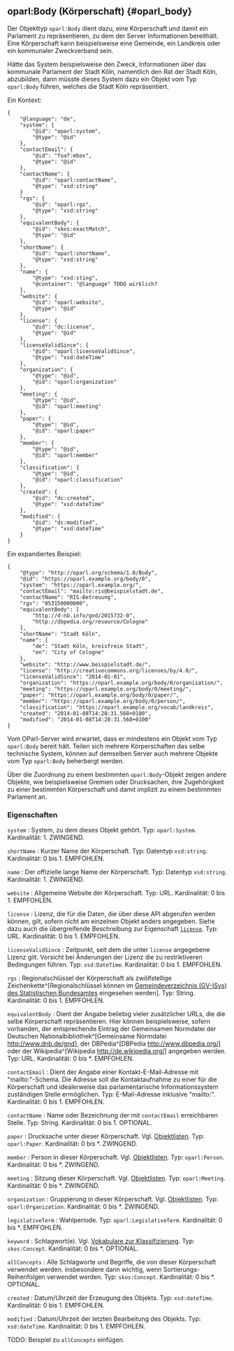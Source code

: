oparl:Body (Körperschaft)   {#oparl_body}
------------------------

Der Objekttyp `oparl:Body` dient dazu, eine Körperschaft und damit ein
Parlament zu repräsentieren, zu dem der Server Informationen bereithält.
Eine Körperschaft kann beispielsweise eine Gemeinde, ein Landkreis oder 
ein kommunaler Zweckverband sein.

Hätte das System beispielsweise den Zweck, Informationen über das kommunale
Parlament der Stadt Köln, namentlich den Rat der Stadt Köln, abzubilden,
dann müsste dieses System dazu ein Objekt vom Typ `oparl:Body` führen, welches
die Stadt Köln repräsentiert.

Ein Kontext:

~~~~~  {#body_ex_context .json}
{
    "@language": "de",
    "system": {
        "@id": "oparl:system",
        "@type": "@id"
    },
    "contactEmail": {
        "@id": "foaf:mbox",
        "@type": "@id"
    },
    "contactName": {
        "@id": "oparl:contactName",
        "@type": "xsd:string"
    }
    "rgs": { 
        "@id": "oparl:rgs",
        "@type": "xsd:string"
    },
    "equivalentBody": {
        "@id": "skos:exactMatch",
        "@type": "@id" 
    },
    "shortName": {
        "@id": "oparl:shortName",
        "@type": "xsd:string"
    },
    "name": {
        "@type": "xsd:sting",
        "@container": "@language" TODO wirklich?
    },
    "website": {
        "@id": "oparl:website",
        "@type": "@id"
    },
    "license": {
        "@id": "dc:license",
        "@type": "@id"
    },
    "licenseValidSince": {
        "@id": "oparl:licenseValidSince",
        "@type": "xsd:dateTime"
    },  
    "organization": {
        "@type": "@id",
        "@id": "oparl:organization"
    },
    "meeting": {
        "@type": "@id",
        "@id": "oparl:meeting"
    },
    "paper": {
        "@type": "@id",
        "@id": "oparl:paper"
    },
    "member": {
        "@type": "@id",
        "@id": "oparl:member"
    },
    "classification": {
        "@type": "@id",
        "@id": "oparl:classification"
    },
    "created": {
        "@id": "dc:created",
        "@type": "xsd:dateTime"
    },  
    "modified": {
        "@id": "dc:modified",
        "@type": "xsd:dateTime"
    }   
}
~~~~~

Ein expandiertes Beispiel:

~~~~~  {#oparlbody_ex1 .json}
{
    "@type": "http://oparl.org/schema/1.0/Body",
    "@id": "https://oparl.example.org/body/0",
    "system": "https://oparl.example.org/",
    "contactEmail": "mailto:ris@beispielstadt.de",
    "contactName": "RIS-Betreuung",
    "rgs": "053150000000",
    "equivalentBody": [
        "http://d-nb.info/gnd/2015732-0",
        "http://dbpedia.org/resource/Cologne"
    ],
    "shortName": "Stadt Köln",
    "name": {
        "de": "Stadt Köln, kreisfreie Stadt",
        "en": "City of Cologne"
    },
    "website": "http://www.beispielstadt.de/",
    "license": "http://creativecommons.org/licenses/by/4.0/",
    "licenseValidSince": "2014-01-01",
    "organization": "https://oparl.example.org/body/0/organisation/",
    "meeting": "https://oparl.example.org/body/0/meeting/",
    "paper": "https://oparl.example.org/body/0/paper/",
    "member": "https://oparl.example.org/body/0/person/",
    "classification": "https://oparl.example.org/vocab/landkreis",
    "created": "2014-01-08T14:28:31.568+0100",
    "modified": "2014-01-08T14:28:31.568+0100"
}
~~~~~

Vom OParl-Server wird erwartet, dass er mindestens
ein Objekt vom Typ `oparl:Body` bereit hält. Teilen sich mehrere Körperschaften
das selbe technische System, können auf demselben Server auch mehrere
Objekte vom Typ `oparl:Body` beherbergt werden.

Über die Zuordnung zu einem bestimmten `oparl:Body`-Objekt zeigen andere
Objekte, wie beispielsweise Gremien oder Drucksachen, ihre Zugehörigkeit
zu einer bestimmten Körperschaft und damit implizit zu einem bestimmten
Parlament an.

### Eigenschaften

`system`
:   System, zu dem dieses Objekt gehört.
    Typ: `oparl:System`.
    Kardinalität: 1.
    ZWINGEND.

`shortName`
:   Kurzer Name der Körperschaft.
    Typ: Datentyp `xsd:string`.
    Kardinalität: 0 bis 1.
    EMPFOHLEN.

`name`
:   Der offizielle lange Name der Körperschaft.
    Typ: Datentyp `xsd:string`.
    Kardinalität: 1.
    ZWINGEND.

`website`
:   Allgemeine Website der Körperschaft.
    Typ: URL.
    Kardinalität: 0 bis 1.
    EMPFOHLEN.

`license`
:   Lizenz, die für die Daten, die über diese API abgerufen werden
    können, gilt, sofern nicht am einzelnen Objekt anders angegeben.
    Siehe dazu auch die übergreifende Beschreibung zur Eigenschaft
    [`license`](#eigenschaft_license).
    Typ: URL.
    Kardinalität: 0 bis 1.
    EMPFOHLEN.

`licenseValidSince`
:   Zeitpunkt, seit dem die unter `license` angegebene Lizenz gilt.
    Vorsicht bei Änderungen der Lizenz die zu restriktiveren Bedingungen führen.
    Typ: `xsd:DateTime`.
    Kardinalität: 0 bis 1.
    EMPFOHLEN.

`rgs`
:   Regionalschlüssel der Körperschaft als zwölfstellige Zeichenkette^[Regionalschlüssel können im [Gemeindeverzeichnis (GV-ISys) des Statistischen Bundesamtes](https://www.destatis.de/DE/ZahlenFakten/LaenderRegionen/Regionales/Gemeindeverzeichnis/Gemeindeverzeichnis.html) eingesehen werden].
    Typ: String.
    Kardinalität: 0 bis 1.
    EMPFOHLEN.

`equivalentBody`
:   Dient der Angabe beliebig vieler zusätzlicher URLs, die die selbe Körperschaft
    repräsentieren. Hier können beispielsweise,
    sofern vorhanden, der entsprechende Eintrag der Gemeinsamen Normdatei der Deutschen Nationalbibliothek^[Gemeinsame Normdatei <http://www.dnb.de/gnd>],
    der DBPedia^[DBPedia <http://www.dbpedia.org/>] oder der Wikipedia^[Wikipedia <http://de.wikipedia.org/>] angegeben werden.
    Typ: URL.
    Kardinalität: 0 bis *.
    EMPFOHLEN.

`contactEmail`
:   Dient der Angabe einer Kontakt-E-Mail-Adresse mit "mailto:"-Schema.
    Die Adresse soll die Kontaktaufnahme zu einer für die Körperschaft
    und idealerweise das parlamentarische Informationssystem zuständigen Stelle
    ermöglichen.
    Typ: E-Mail-Adresse inklusive "mailto:".
    Kardinalität: 0 bis 1.
    EMPFOHLEN.

`contactName`
:   Name oder Bezeichnung der mit `contactEmail` erreichbaren Stelle.
    Typ: String.
    Kardinalität: 0 bis 1.
    OPTIONAL.

`paper`
:   Drucksache unter dieser Körperschaft. Vgl. [Objektlisten](#objektlisten).
    Typ: `oparl:Paper`.
    Kardinalität: 0 bis *.
    ZWINGEND.

`member`
:   Person in dieser Körperschaft. Vgl. [Objektlisten](#objektlisten).
    Typ: `oparl:Person`.
    Kardinalität: 0 bis *.
    ZWINGEND.

`meeting`
:   Sitzung dieser Körperschaft. Vgl. [Objektlisten](#objektlisten).
    Typ: `oparl:Meeting`.
    Kardinalität: 0 bis *.
    ZWINGEND.

`organization`
:   Gruppierung in dieser Körperschaft. Vgl. [Objektlisten](#objektlisten).
    Typ: `oparl:Organization`.
    Kardinalität: 0 bis *.
    ZWINGEND.

`legislativeTerm`
:   Wahlperiode.
    Typ: `oparl:LegislativeTerm`.
    Kardinalität: 0 bis *.
    EMPFOHLEN.

`keyword`
:   Schlagwort(e). Vgl. [Vokabulare zur Klassifizierung](#vokabulare_klassifizierung).
    Typ: `skos:Concept`.
    Kardinalität: 0 bis *.
    OPTIONAL.

`allConcepts`
:   Alle Schlagworte und Begriffe, die von dieser Körperschaft verwendet werden.
    insbesondere dann
    wichtig, wenn Sortierungs-Reihenfolgen verwendet werden.
    Typ: `skos:Concept`.
    Kardinalität: 0 bis *.
    OPTIONAL.

`created`
:   Datum/Uhrzeit der Erzeugung des Objekts.
    Typ: `xsd:dateTime`.
    Kardinalität: 0 bis 1.
    EMPFOHLEN.

`modified`
:   Datum/Uhrzeit der letzten Bearbeitung des Objekts.
    Typ: `xsd:dateTime`.
    Kardinalität: 0 bis 1.
    EMPFOHLEN.

TODO: Beispiel zu `allConcepts` einfügen.
